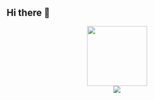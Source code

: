 ## Hi there 👋

<div align="center">
  <img height="137px" src="https://github-readme-stats.vercel.app/api?username=snltty&hide_title=true&hide_border=true&show_icons=trueline_height=21&text_color=000&icon_color=000&bg_color=0,ea6161,ffc64d,fffc4d,52fa5a&theme=graywhite" /> 
</div>
<div align="center">
  <img src="https://github-readme-stats.vercel.app/api/top-langs/?username=snltty&hide_title=true&hide_border=true&layout=compact&langs_count=6&text_color=000&icon_color=fff&bg_color=0,52fa5a,4dfcff,c64dff&theme=graywhite" />
</div>
